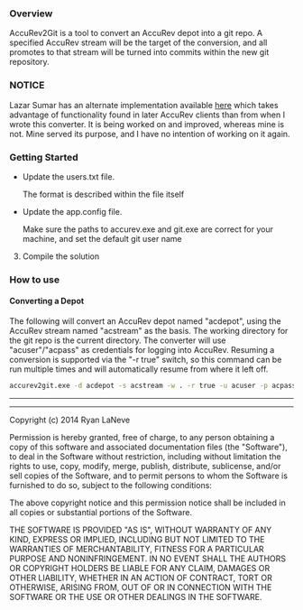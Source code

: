 ### Overview ###

AccuRev2Git is a tool to convert an AccuRev depot into a git repo. A specified AccuRev stream will be the target of the conversion, and all promotes to that stream will be turned into commits within the new git repository.

### NOTICE ###
Lazar Sumar has an alternate implementation available [here](https://github.com/orao/ac2git) which takes advantage of functionality found in later AccuRev clients than from when I wrote this converter. It is being worked on and improved, whereas mine is not. Mine served its purpose, and I have no intention of working on it again.

### Getting Started ###
- Update the users.txt file.

    The format is described within the file itself
- Update the app.config file.

    Make sure the paths to accurev.exe and git.exe are correct for your machine, and set the default git user name
3. Compile the solution

### How to use ###

#### Converting a Depot
The following will convert an AccuRev depot named "acdepot", using the AccuRev stream named "acstream" as the basis. The working directory for the git repo is the current directory. The converter will use "acuser"/"acpass" as credentials for logging into AccuRev. Resuming a conversion is supported via the "-r true" switch, so this command can be run multiple times and will automatically resume from where it left off.

```bat
accurev2git.exe -d acdepot -s acstream -w . -r true -u acuser -p acpass
```

---
---

Copyright (c) 2014 Ryan LaNeve

Permission is hereby granted, free of charge, to any person
obtaining a copy of this software and associated documentation
files (the "Software"), to deal in the Software without restriction,
including without limitation the rights to use, copy, modify, merge,
publish, distribute, sublicense, and/or sell copies of the Software,
and to permit persons to whom the Software is furnished to do so,
subject to the following conditions:

The above copyright notice and this permission notice shall be
included in all copies or substantial portions of the Software.

THE SOFTWARE IS PROVIDED "AS IS", WITHOUT WARRANTY OF ANY KIND,
EXPRESS OR IMPLIED, INCLUDING BUT NOT LIMITED TO THE WARRANTIES
OF MERCHANTABILITY, FITNESS FOR A PARTICULAR PURPOSE AND NONINFRINGEMENT.
IN NO EVENT SHALL THE AUTHORS OR COPYRIGHT HOLDERS BE LIABLE FOR ANY
CLAIM, DAMAGES OR OTHER LIABILITY, WHETHER IN AN ACTION OF CONTRACT,
TORT OR OTHERWISE, ARISING FROM, OUT OF OR IN CONNECTION WITH THE
SOFTWARE OR THE USE OR OTHER DEALINGS IN THE SOFTWARE.
